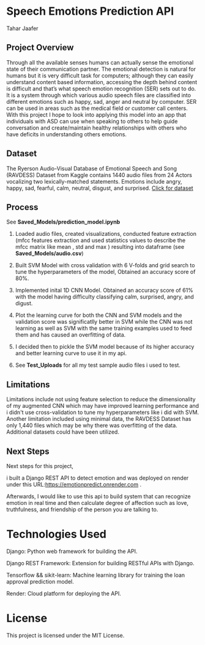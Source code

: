 # Speech Emotions Prediction API
Tahar Jaafer

## Project Overview

Through all the available senses humans can actually sense the emotional state of their communication partner. The emotional detection is natural for humans but it is very difficult task for computers; although they can easily understand content based information, accessing the depth behind content is difficult and that’s what speech emotion recognition (SER) sets out to do. It is a system through which various audio speech files are classified into different emotions such as happy, sad, anger and neutral by computer. SER can be used in areas such as the medical field or customer call centers. With this project I hope to look into applying this model into an app that individuals with ASD can use when speaking to others to help guide conversation and create/maintain healthy relationships with others who have deficits in understanding others emotions.
## Dataset  

The Ryerson Audio-Visual Database of Emotional Speech and Song (RAVDESS) Dataset from Kaggle contains 1440 audio files from 24 Actors vocalizing two lexically-matched statements. Emotions include angry, happy, sad, fearful, calm, neutral, disgust, and surprised. [Click for dataset](https://www.kaggle.com/uwrfkaggler/ravdess-emotional-speech-audio)


## Process  

See **Saved_Models/prediction_model.ipynb**  

1)	Loaded audio files, created visualizations, conducted feature extraction (mfcc features extraction and used statistics values to describe the mfcc matrix like mean , std and max ) resulting into dataframe (see **Saved_Models/audio.csv**)
   
2)	Built SVM Model with cross validation with 6 V-folds and grid search to tune the hyperparameters of the model,  Obtained an accuracy score of 80%.

3)	Implemented inital 1D CNN Model. Obtained an accuracy score of 61% with the model having difficulty classifying calm, surprised, angry, and digust.

4)  Plot the learning curve for both the CNN and SVM models and the validation score was significatlly better in SVM while the CNN was not learning as 
    well as SVM with the same training examples used to feed them and has caused an overfitting of data.
    
5)  I decided then to pickle the SVM model because of its higher accuracy and better learning curve to use it in my api.
   
6)	See **Test_Uploads** for all my test sample audio files i used to test.

## Limitations  

Limitations include not using feature selection to reduce the dimensionality of my augmented CNN which may have improved learning performance and i didn't use cross-validation to tune my hyperparameters like i did with SVM. Another limitation included using minimal data, the RAVDESS Dataset has only 1,440 files which may be why there was overfitting of the data. Additional datasets could have been utilized.

## Next Steps

Next steps for this project,  

i built a Django REST API to detect emotion and was deployed on render under this URL:https://emotionpredict.onrender.com .    

Afterwards, I would like to use this api to build system that can recognize emotion in real time and then calculate degree of affection such as love, truthfulness, and friendship of the person you are talking to.

# Technologies Used  

Django: Python web framework for building the API.  

Django REST Framework: Extension for building RESTful APIs with Django.  

Tensorflow && sikit-learn: Machine learning library for training the loan approval prediction model.  

Render: Cloud platform for deploying the API. 

# License  

This project is licensed under the MIT License.

